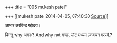 +++
title = "005 mukesh patel"

+++
[[mukesh patel	2014-04-05, 07:40:30 [Source](https://groups.google.com/g/samskrita/c/o0Z4ebDehQ4)]]



आभार अरविन्द महोदय।

किन्तु why अगम:? And why not गच्छ, लोट मध्यम एकवचन परस्मै.?

